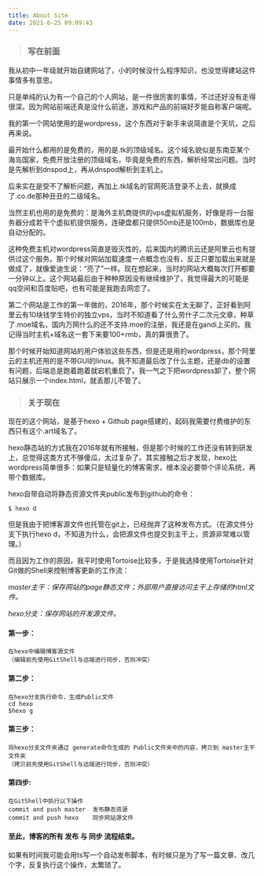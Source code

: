 ```yaml
---
title: About Site
date: 2021-6-25 09:09:43
---
```


> ### 写在前面

我从初中一年级就开始自建网站了，小的时候没什么程序知识，也没觉得建站这件事情多有意思。

只是单纯的认为有一个自己的个人网站，是一件很厉害的事情，不过还好没有走得很深。因为网站前端还真是没什么前途，游戏和产品的前端好歹能自称客户端呢。

我的第一个网站使用的是wordpress，这个东西对于新手来说简直是个天坑，之后再来说。

最开始什么都用的是免费的，用的是.tk的顶级域名。这个域名貌似是东南亚某个海岛国家，免费开放注册的顶级域名，毕竟是免费的东西，解析经常出问题。当时是先解析到dnspod上，再从dnspod解析到主机上。

后来实在是受不了解析问题，再加上.tk域名的官网死活登录不上去，就换成了.co.de那种丑丑的二级域名。

当然主机也用的是免费的：是海外主机商提供的vps虚拟机服务，好像是将一台服务器分成若干个虚拟机提供服务，连硬盘都只提供50mb还是100mb，数据库也是自动分配的。

这种免费主机对wordpress简直是毁灭性的，后来国内的腾讯云还是阿里云也有提供过这个服务。那个时候对网站加载速度一点概念也没有，反正只要加载出来就是做成了，就像爱迪生说：“亮了”一样。现在想起来，当时的网站大概每次打开都要一分钟以上。这个网站最后由于种种原因没有继续维护了，我觉得最大的可能是qq空间和百度贴吧，也有可能是我跑去网恋了。

第二个网站是工作的第一年做的，2016年，那个时候实在太无聊了，正好看到阿里云有10块钱学生特价的独立vps，当时不知道看了什么劳什子二次元文章，种草了.moe域名，国内万网什么的还不支持.moe的注册，我还是在gandi上买的。我记得当时主机+域名这一套下来要100+rmb，真的算很贵了。

那个时候开始知道网站的用户体验这些东西，但是还是用的wordpress，那个阿里云的主机还用的是不带GUI的linux。我不知道最后改了什么主题，还是db的设置有问题，后端总是跑着跑着就宕机重启了。我一气之下把wordpress卸了，整个网站只展示一个index.html，就丢那儿不管了。

> ### 关于现在

现在的这个网站，是基于hexo + Github page搭建的，起码我需要付费维护的东西只有这个.art域名了。

hexo静态站的方式我在2016年就有所接触，但是那个时候的工作还没有转到研发上，总觉得这类方式不够傻瓜，太过复杂了。其实接触之后才发现，hexo比wordpress简单很多：如果只是轻量化的博客需求，根本没必要带个评论系统，再带个数据库。

hexo自带自动将静态资源文件夹public发布到github的命令：
```
$ hexo d
```
但是我由于把博客源文件也托管在git上，已经抛弃了这种发布方式。（在源文件分支下执行hexo d，不知道为什么，会把源文件也提交到主干上，资源非常难以管理。）

而且因为工作的原因，我平时使用Tortoise比较多，于是我选择使用Tortoise针对Git做的Shell来控制博客更新的工作流：

*master主干：保存网站的page静态文件；外部用户直接访问主干上存储的html文件。*

*hexo分支：保存网站的开发源文件。*

#### 第一步：
```
在hexo中编辑博客源文件
（编辑前先使用GitShell与远端进行同步，否则冲突）
```
#### 第二步：
```
在hexo分支执行命令，生成Public文件
cd hexo
$hexo g
```
#### 第三步：
```
将hexo分支文件夹通过 generate命令生成的 Public文件夹中的内容，拷贝到 master主干文件夹
（拷贝前先使用GitShell与远端进行同步，否则冲突）
```
#### 第四步:
```
在GitShell中执行以下操作
commit and push master  发布静态资源
commit and push hexo    同步网站源文件
```
#### 至此，博客的所有 发布 与 同步 流程结束。

如果有时间我可能会用ts写一个自动发布脚本，有时候只是为了写一篇文章、改几个字，反复执行这个操作，太繁琐了。
